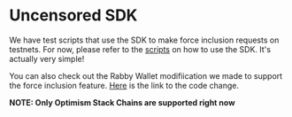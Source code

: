 # Uncensored SDK

We have test scripts that use the SDK to make force inclusion requests on testnets. For now, please refer to the [scripts](https://github.com/rollup-fortress/uncensored/tree/master/tests) on how to use the SDK. It's actually very simple!

You can also check out the Rabby Wallet modifiication we made to support the force inclusion feature. [Here](https://github.com/NIC619/Rabby/pull/1) is the link to the code change.

**NOTE: Only Optimism Stack Chains are supported right now**
